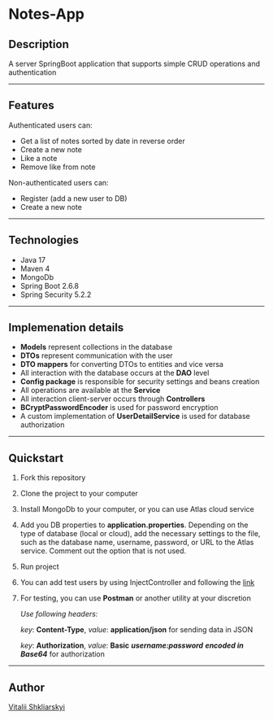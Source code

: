 # Notes-App

##  Description
A server SpringBoot application that supports simple CRUD operations and authentication

---

## Features

Authenticated users can:
- Get a list of notes sorted by date in reverse order 
- Create a new note
- Like a note
- Remove like from note

Non-authenticated users can:

- Register (add a new user to DB)
- Create a new note

---

## Technologies
- Java 17
- Maven 4
- MongoDb
- Spring Boot 2.6.8
- Spring Security 5.2.2

---
## Implemenation details
- **Models** represent collections in the database
- **DTOs** represent communication with the user
- **DTO mappers** for converting DTOs to entities and vice versa
- All interaction with the database occurs at the **DAO** level
- **Config package** is responsible for security settings and beans creation
- All operations are available at the **Service**
- All interaction client-server occurs through **Controllers**
- **BCryptPasswordEncoder** is used for password encryption
- A custom implementation of **UserDetailService** is used for database authorization 

---

## Quickstart
1. Fork this repository
2. Clone the project to your computer
3. Install MongoDb to your computer, or you can use Atlas cloud service
4. Add you DB properties to **application.properties**. Depending on the type of database (local or cloud), add the necessary settings to the file, such as the database name, username, password, or URL to the Atlas service. Comment out the option that is not used.
5. Run project
6. You can add test users by using InjectController and following the [link](http://localhost:8080/inject)
7. For testing, you can use **Postman** or another utility at your discretion
    
   *Use following headers:*

    *key*: **Content-Type**, *value*: **application/json** for sending data in JSON

    *key*: **Authorization**, *value*: **Basic** ***username:password*** ***encoded in Base64*** for authorization

---

## Author

[Vitalii Shkliarskyi](https://github.com/VitaliiShkliarskyi)
